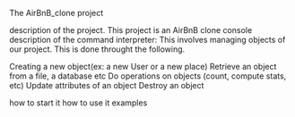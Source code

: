 The AirBnB_clone project

description of the project. This project is an AirBnB clone console
description of the command interpreter:
 This involves managing objects of our project. This is done throught the following.

Creating a new object(ex: a new User or a new place)
Retrieve an object from a file, a database etc
Do operations on objects (count, compute stats, etc)
Update attributes of an object
Destroy an object

how to start it
how to use it
examples
